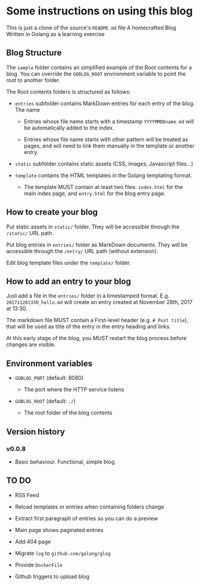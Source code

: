 # Some instructions on using this blog

This is just a clone of the source's `README.md` file
A homecrafted Blog Written in Golang as a learning exercise

## Blog Structure

The `sample` folder contains an simplified example of the Root contents for a blog. You can override
the `GOBLOG_ROOT` environment variable to point the root to another folder.

The Root contents folders is structured as follows:

* `entries` subfolder contains MarkDown entries for each entry of the blog. The name
    * Entries whose file name starts with a timestamp `YYYYMMDDname.md` will be automatically added to the
      index.
    
    * Entries whose file name starts with other pattern will be treated as pages, and will need to link
      them manually in the template or another entry.

* `static` subfolder contains static assets (CSS, images, Javascript files...)

* `template` contains the HTML templates in the Golang templating format.
    * The template MUST contain at least two files: `index.html` for the main index page, and
      `entry.html` for the blog entry page.

## How to create your blog

Put static assets in `static/` folder. They will be accessible through the `/static/` URL path.

Put blog entries in `entries/` folder as MarkDown documents. They will be accessible through the 
`/entry/` URL path (without extension).

Edit blog template files under the `template/` folder.

## How to add an entry to your blog

Just add a file in the `entries/` folder in a timestamped format. E.g. `201711281330_hello.md`
will create an entry created at November 28th, 2017 at 13:30.

The markdown file MUST contain a First-level header (e.g. `# Post title`), that will be used
as title of the entry in the entry heading and links.

At this early stage of the blog, you *MUST* restart the blog process before changes are visible. 

## Environment variables

* `GOBLOG_PORT` (default: 8080)
    * The port where the HTTP service listens

* `GOBLOG_ROOT` (default: `./`)
    * The root folder of the blog contents
    
## Version history

### v0.0.8

* Basic behaviour. Functional, simple blog

## TO DO

* RSS Feed

* Reload templates or entries when containing folders change

* Extract first paragraph of entries so you can do a preview

* Main page shows paginated entries

* Add 404 page

* Migrate `log` to `github.com/golang/glog`

* Provide `DockerFile`

* Github triggers to upload blog
